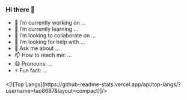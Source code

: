 ### Hi there 👋

<!--
**tao8687/tao8687** is a ✨ _special_ ✨ repository because its `README.md` (this file) appears on your GitHub profile.

Here are some ideas to get you started:
-->
- 🔭 I’m currently working on ...
- 🌱 I’m currently learning ...
- 👯 I’m looking to collaborate on ...
- 🤔 I’m looking for help with ...
- 💬 Ask me about ...
- 📫 How to reach me: ...
- 😄 Pronouns: ...
- ⚡ Fun fact: ...

<a>
<[![Top Langs](https://github-readme-stats.vercel.app/api/top-langs/?username=tao8687&layout=compact)]/>
</a>
<a>
<![Anurag's github stats](https://github-readme-stats.vercel.app/api?username=tao8687&show_icons=true&theme=radical)/>
</a>
